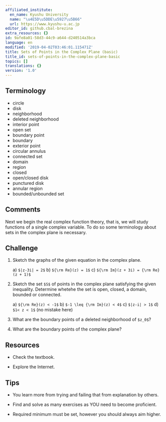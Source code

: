 ```yaml
---
affiliated_institute:
  en_name: Kyushu University
  name: "\u4E5D\u5DDE\u5927\u5B66"
  url: https://www.kyushu-u.ac.jp
editor_id: github.cbal-brezina
extra_resources: {}
id: 9afe8a01-58d3-44c9-a644-d240514a3bca
language: en
modified: '2019-04-02T03:46:01.115471Z'
title: Sets of Points in the Complex Plane (basic)
title_id: sets-of-points-in-the-complex-plane-basic
topics: []
translations: {}
version: '1.0'
---
```


## Terminology 
- circle
- disk
- neighborhood
- deleted neighborhood
- interior point
- open set
- boundary point
- boundary
- exterior point
- circular annulus
- connected set
- domain
- region
- closed
- open/closed disk
- punctured disk
- annular region
- bounded/unbounded set

## Comments

Next we begin the real complex function theory, that is, we will study functions of a single complex variable. To do so
some terminology about sets in the complex plane is necessary.

## Challenge



1. Sketch the graphs of the given equation in the complex plane.

   a) `$|z-3i| = 2$`
   b) `${\rm Re}(z) = 1$`
   c) `${\rm Im}(z + 3i) = {\rm Re}(z + 1)$`

2. Sketch the set `$S$` of points in the complex plane satisfying the given inequality. Determine whetehe the set is open, closed, a domain, bounded or connected.

   a) `${\rm Re}(z) < -1$`
   b) `$-1 \leq {\rm Im}(z) < 4$`
   c) `$|z-i| > 1$`
   d) `$1< z < 1$` (no mistake here)

3. What are the boundary points of a deleted neighborhood of `$z_0$`?
4. What are the boundary points of the complex plane?




## Resources

- Check the textbook.

- Explore the Internet.


## Tips

- You learn more from trying and failing that from explanation by others.

- Find and solve as many exercises as YOU need to become proficient.

- Required minimum must be set, however you should always aim higher.

